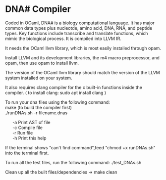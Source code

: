 DNA# Compiler
================================
Coded in OCaml, DNA# is a biology computational language. It has major common data types plus nucleotde, amino acid, DNA, RNA, and peptide types. Key functions include transcribe and translate functions, which mimic the biological process. It is compiled into LLVM IR.

It needs the OCaml llvm library, which is most easily installed through opam.

Install LLVM and its development libraries, the m4 macro preprocessor, and opam, then use opam to install llvm.

The version of the OCaml llvm library should match the version of the LLVM system installed on your system.

It also requires clang compiler for the c built-in functions inside the compiler.
( to install clang: sudo apt install clang )

To run your dna files using the following command:<br>
make    (to build the compiler first)<br/>
./runDNAs.sh -r filename.dnas<br/>

&nbsp;&nbsp;&nbsp;&nbsp;&nbsp;&nbsp;-a   Print AST of file<br>
&nbsp;&nbsp;&nbsp;&nbsp;&nbsp;&nbsp;-c   Compile file<br>
&nbsp;&nbsp;&nbsp;&nbsp;&nbsp;&nbsp;-r   Run file<br>
&nbsp;&nbsp;&nbsp;&nbsp;&nbsp;&nbsp;-h   Print this help<br>

If the terminal shows "can't find command",feed "chmod +x runDNAs.sh" into the terminal first.

To run all the test files, run the following command:
./test_DNAs.sh

Clean up all the built files/dependencies -> make clean
